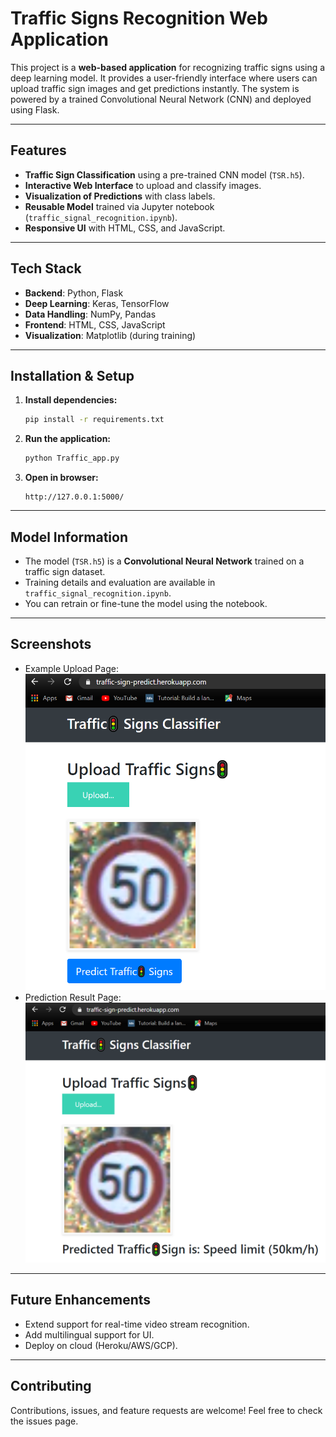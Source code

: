 # Traffic Signs Recognition Web Application

This project is a **web-based application** for recognizing traffic signs using a deep learning model. It provides a user-friendly interface where users can upload traffic sign images and get predictions instantly. The system is powered by a trained Convolutional Neural Network (CNN) and deployed using Flask.

---

## Features

* **Traffic Sign Classification** using a pre-trained CNN model (`TSR.h5`).
* **Interactive Web Interface** to upload and classify images.
* **Visualization of Predictions** with class labels.
* **Reusable Model** trained via Jupyter notebook (`traffic_signal_recognition.ipynb`).
* **Responsive UI** with HTML, CSS, and JavaScript.

---

##  Tech Stack

* **Backend**: Python, Flask
* **Deep Learning**: Keras, TensorFlow
* **Data Handling**: NumPy, Pandas
* **Frontend**: HTML, CSS, JavaScript
* **Visualization**: Matplotlib (during training)

---

## Installation & Setup

1. **Install dependencies:**

   ```bash
   pip install -r requirements.txt
   ```

2. **Run the application:**

   ```bash
   python Traffic_app.py
   ```

3. **Open in browser:**

   ```
   http://127.0.0.1:5000/
   ```

---

##  Model Information

* The model (`TSR.h5`) is a **Convolutional Neural Network** trained on a traffic sign dataset.
* Training details and evaluation are available in `traffic_signal_recognition.ipynb`.
* You can retrain or fine-tune the model using the notebook.

---

##  Screenshots

* Example Upload Page:
  ![Upload Screenshot](1.PNG)
* Prediction Result Page:
  ![Prediction Screenshot](2.PNG)

---

##  Future Enhancements

* Extend support for real-time video stream recognition.
* Add multilingual support for UI.
* Deploy on cloud (Heroku/AWS/GCP).

---

##  Contributing

Contributions, issues, and feature requests are welcome! Feel free to check the issues page.

